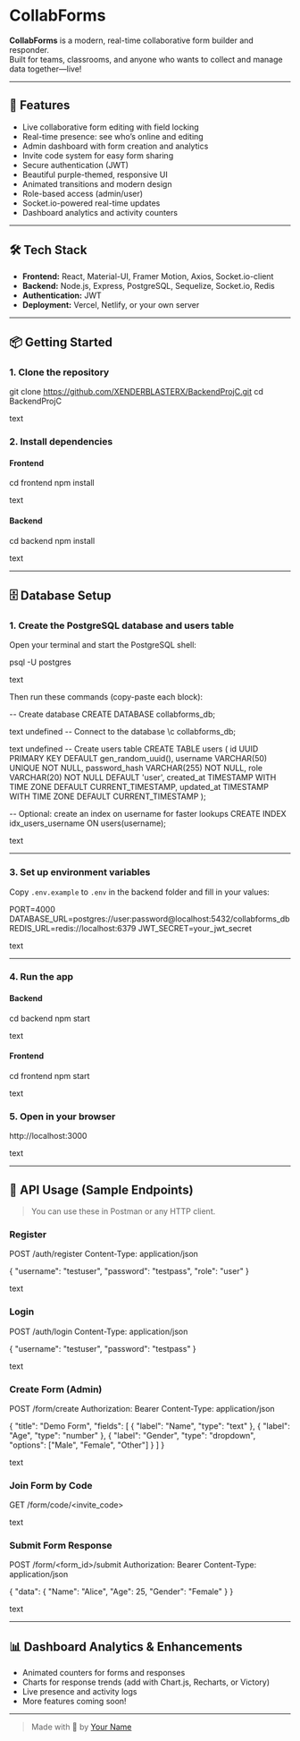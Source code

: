 # CollabForms

**CollabForms** is a modern, real-time collaborative form builder and responder.  
Built for teams, classrooms, and anyone who wants to collect and manage data together—live!

---

## 🚀 Features

- Live collaborative form editing with field locking
- Real-time presence: see who’s online and editing
- Admin dashboard with form creation and analytics
- Invite code system for easy form sharing
- Secure authentication (JWT)
- Beautiful purple-themed, responsive UI
- Animated transitions and modern design
- Role-based access (admin/user)
- Socket.io-powered real-time updates
- Dashboard analytics and activity counters

---

## 🛠️ Tech Stack

- **Frontend:** React, Material-UI, Framer Motion, Axios, Socket.io-client
- **Backend:** Node.js, Express, PostgreSQL, Sequelize, Socket.io, Redis
- **Authentication:** JWT
- **Deployment:** Vercel, Netlify, or your own server

---

## 📦 Getting Started

### 1. Clone the repository

git clone https://github.com/XENDERBLASTERX/BackendProjC.git
cd BackendProjC

text

### 2. Install dependencies

#### Frontend

cd frontend
npm install

text

#### Backend

cd backend
npm install

text

---

## 🗄️ Database Setup

### 1. Create the PostgreSQL database and users table

Open your terminal and start the PostgreSQL shell:

psql -U postgres

text

Then run these commands (copy-paste each block):

-- Create database
CREATE DATABASE collabforms_db;

text
undefined
-- Connect to the database
\c collabforms_db;

text
undefined
-- Create users table
CREATE TABLE users (
id UUID PRIMARY KEY DEFAULT gen_random_uuid(),
username VARCHAR(50) UNIQUE NOT NULL,
password_hash VARCHAR(255) NOT NULL,
role VARCHAR(20) NOT NULL DEFAULT 'user',
created_at TIMESTAMP WITH TIME ZONE DEFAULT CURRENT_TIMESTAMP,
updated_at TIMESTAMP WITH TIME ZONE DEFAULT CURRENT_TIMESTAMP
);

-- Optional: create an index on username for faster lookups
CREATE INDEX idx_users_username ON users(username);

text

---

### 3. Set up environment variables

Copy `.env.example` to `.env` in the backend folder and fill in your values:

PORT=4000
DATABASE_URL=postgres://user:password@localhost:5432/collabforms_db
REDIS_URL=redis://localhost:6379
JWT_SECRET=your_jwt_secret

text

---

### 4. Run the app

#### Backend

cd backend
npm start

text

#### Frontend

cd frontend
npm start

text

### 5. Open in your browser

http://localhost:3000

text

---

## 📝 API Usage (Sample Endpoints)

> You can use these in Postman or any HTTP client.

### Register

POST /auth/register
Content-Type: application/json

{
"username": "testuser",
"password": "testpass",
"role": "user"
}

text

### Login

POST /auth/login
Content-Type: application/json

{
"username": "testuser",
"password": "testpass"
}

text

### Create Form (Admin)

POST /form/create
Authorization: Bearer <token>
Content-Type: application/json

{
"title": "Demo Form",
"fields": [
{ "label": "Name", "type": "text" },
{ "label": "Age", "type": "number" },
{ "label": "Gender", "type": "dropdown", "options": ["Male", "Female", "Other"] }
]
}

text

### Join Form by Code

GET /form/code/<invite_code>

text

### Submit Form Response

POST /form/<form_id>/submit
Authorization: Bearer <token>
Content-Type: application/json

{
"data": {
"Name": "Alice",
"Age": 25,
"Gender": "Female"
}
}

text

---

## 📊 Dashboard Analytics & Enhancements

- Animated counters for forms and responses
- Charts for response trends (add with Chart.js, Recharts, or Victory)
- Live presence and activity logs
- More features coming soon!
---

> Made with 💜 by [Your Name](https://github.com/XENDERBLASTERX)

